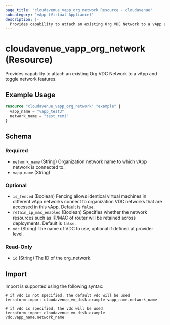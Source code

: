 ```yaml
---
page_title: "cloudavenue_vapp_org_network Resource - cloudavenue"
subcategory: "vApp (Virtual Appliance)"
description: |-
  Provides capability to attach an existing Org VDC Network to a vApp and toggle network features.
---
```


# cloudavenue_vapp_org_network (Resource)

Provides capability to attach an existing Org VDC Network to a vApp and toggle network features.

## Example Usage

```terraform
resource "cloudavenue_vapp_org_network" "example" {
  vapp_name = "vapp_test3"
  network_name = "test_remi"
}
```

<!-- schema generated by tfplugindocs -->
## Schema

### Required

- `network_name` (String) Organization network name to which vApp network is connected to.
- `vapp_name` (String)

### Optional

- `is_fenced` (Boolean) Fencing allows identical virtual machines in different vApp networks connect to organization VDC networks that are accessed in this vApp. Default is `false`.
- `retain_ip_mac_enabled` (Boolean) Specifies whether the network resources such as IP/MAC of router will be retained across deployments. Default is `false`.
- `vdc` (String) The name of VDC to use, optional if defined at provider level.

### Read-Only

- `id` (String) The ID of the org_network.

## Import

Import is supported using the following syntax:
```shell
# if vdc is not specified, the default vdc will be used
terraform import cloudavenue_vm_disk.example vapp_name.network_name

# if vdc is specified, the vdc will be used
terraform import cloudavenue_vm_disk.example vdc.vapp_name.network_name
```